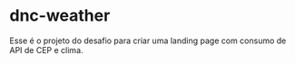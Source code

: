 # dnc-weather
Esse é o projeto do desafio para criar uma landing page com consumo de API de CEP e clima.
